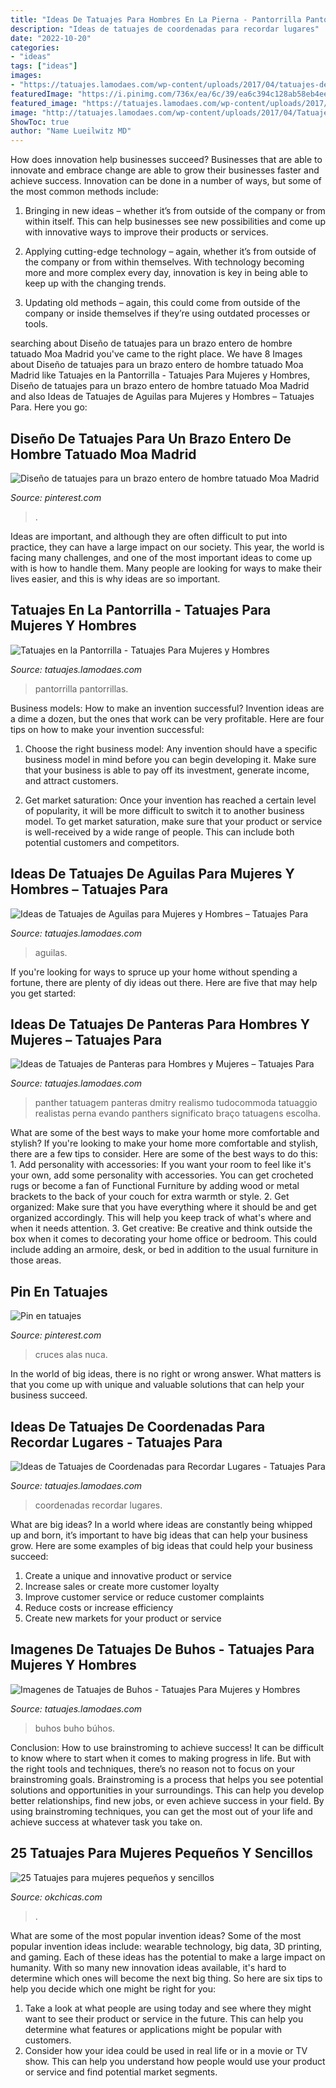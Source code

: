 ```yaml
---
title: "Ideas De Tatuajes Para Hombres En La Pierna - Pantorrilla Pantorrillas"
description: "Ideas de tatuajes de coordenadas para recordar lugares"
date: "2022-10-20"
categories:
- "ideas"
tags: ["ideas"]
images:
- "https://tatuajes.lamodaes.com/wp-content/uploads/2017/04/tatuajes-de-aguilas-13.jpg"
featuredImage: "https://i.pinimg.com/736x/ea/6c/39/ea6c394c128ab58eb4ee2c9f047a297f.jpg"
featured_image: "https://tatuajes.lamodaes.com/wp-content/uploads/2017/03/Tatuajes-de-Panteras-24.jpg"
image: "http://tatuajes.lamodaes.com/wp-content/uploads/2017/04/Tatuajes-de-coordenadas-20.jpg"
ShowToc: true
author: "Name Lueilwitz MD"
---
```



How does innovation help businesses succeed?
Businesses that are able to innovate and embrace change are able to grow their businesses faster and achieve success. Innovation can be done in a number of ways, but some of the most common methods include:
1. Bringing in new ideas – whether it’s from outside of the company or from within itself. This can help businesses see new possibilities and come up with innovative ways to improve their products or services.

2. Applying cutting-edge technology – again, whether it’s from outside of the company or from within themselves. With technology becoming more and more complex every day, innovation is key in being able to keep up with the changing trends.

3. Updating old methods – again, this could come from outside of the company or inside themselves if they’re using outdated processes or tools.

	

		
searching about Diseño de tatuajes para un brazo entero de hombre tatuado Moa Madrid you've came to the right place. We have 8 Images about Diseño de tatuajes para un brazo entero de hombre tatuado Moa Madrid like Tatuajes en la Pantorrilla - Tatuajes Para Mujeres y Hombres, Diseño de tatuajes para un brazo entero de hombre tatuado Moa Madrid and also Ideas de Tatuajes de Aguilas para Mujeres y Hombres – Tatuajes Para. Here you go:
		
    
## Diseño De Tatuajes Para Un Brazo Entero De Hombre Tatuado Moa Madrid

<img loading=lazy src="https://i.pinimg.com/736x/ea/6c/39/ea6c394c128ab58eb4ee2c9f047a297f.jpg" onerror="this.onerror=null;this.src='https://tse3.mm.bing.net/th?id=OIP.0col3WqYHh20ar0Ibq7LwwHaLH&amp;pid=15.1';" alt="Diseño de tatuajes para un brazo entero de hombre tatuado Moa Madrid">

_Source: pinterest.com_

>. 

	

Ideas are important, and although they are often difficult to put into practice, they can have a large impact on our society. This year, the world is facing many challenges, and one of the most important ideas to come up with is how to handle them. Many people are looking for ways to make their lives easier, and this is why ideas are so important.

    
## Tatuajes En La Pantorrilla - Tatuajes Para Mujeres Y Hombres

<img loading=lazy src="https://tatuajes.lamodaes.com/wp-content/uploads/2017/11/tatuajes-para-pantorrillas-8.jpg" onerror="this.onerror=null;this.src='https://tse2.mm.bing.net/th?id=OIP.kWZjpTvqb7FS-aoYL0ZIfAHaMG&amp;pid=15.1';" alt="Tatuajes en la Pantorrilla - Tatuajes Para Mujeres y Hombres">

_Source: tatuajes.lamodaes.com_

>pantorrilla pantorrillas. 

	

Business models: How to make an invention successful?
Invention ideas are a dime a dozen, but the ones that work can be very profitable. Here are four tips on how to make your invention successful:
1. Choose the right business model: Any invention should have a specific business model in mind before you can begin developing it. Make sure that your business is able to pay off its investment, generate income, and attract customers.

2. Get market saturation: Once your invention has reached a certain level of popularity, it will be more difficult to switch it to another business model. To get market saturation, make sure that your product or service is well-received by a wide range of people. This can include both potential customers and competitors.


    
## Ideas De Tatuajes De Aguilas Para Mujeres Y Hombres – Tatuajes Para

<img loading=lazy src="https://tatuajes.lamodaes.com/wp-content/uploads/2017/04/tatuajes-de-aguilas-13.jpg" onerror="this.onerror=null;this.src='https://tse2.mm.bing.net/th?id=OIP.voLWI_l8h4gnvXfNzHGL9QHaLY&amp;pid=15.1';" alt="Ideas de Tatuajes de Aguilas para Mujeres y Hombres – Tatuajes Para">

_Source: tatuajes.lamodaes.com_

>aguilas. 

	

If you're looking for ways to spruce up your home without spending a fortune, there are plenty of diy ideas out there. Here are five that may help you get started: 

    
## Ideas De Tatuajes De Panteras Para Hombres Y Mujeres – Tatuajes Para

<img loading=lazy src="https://tatuajes.lamodaes.com/wp-content/uploads/2017/03/Tatuajes-de-Panteras-24.jpg" onerror="this.onerror=null;this.src='https://tse4.mm.bing.net/th?id=OIP.wksrmRoTrpMkkH6jLm5H9QHaMX&amp;pid=15.1';" alt="Ideas de Tatuajes de Panteras para Hombres y Mujeres – Tatuajes Para">

_Source: tatuajes.lamodaes.com_

>panther tatuagem panteras dmitry realismo tudocommoda tatuaggio realistas perna evando panthers significato braço tatuagens escolha. 

	

What are some of the best ways to make your home more comfortable and stylish?
If you're looking to make your home more comfortable and stylish, there are a few tips to consider. Here are some of the best ways to do this: 1. Add personality with accessories: If you want your room to feel like it's your own, add some personality with accessories. You can get crocheted rugs or become a fan of Functional Furniture by adding wood or metal brackets to the back of your couch for extra warmth or style. 2. Get organized: Make sure that you have everything where it should be and get organized accordingly. This will help you keep track of what's where and when it needs attention. 3. Get creative: Be creative and think outside the box when it comes to decorating your home office or bedroom. This could include adding an armoire, desk, or bed in addition to the usual furniture in those areas. 
    
## Pin En Tatuajes

<img loading=lazy src="https://i.pinimg.com/736x/b1/e8/be/b1e8be157746bad8e1e281aa1bb21bfe--cruz-tattoo.jpg" onerror="this.onerror=null;this.src='https://tse2.mm.bing.net/th?id=OIP.cM-ZRKRcOYcUCjK-2MMd-AHaFh&amp;pid=15.1';" alt="Pin en tatuajes">

_Source: pinterest.com_

>cruces alas nuca. 

	

In the world of big ideas, there is no right or wrong answer. What matters is that you come up with unique and valuable solutions that can help your business succeed.

    
## Ideas De Tatuajes De Coordenadas Para Recordar Lugares - Tatuajes Para

<img loading=lazy src="http://tatuajes.lamodaes.com/wp-content/uploads/2017/04/Tatuajes-de-coordenadas-20.jpg" onerror="this.onerror=null;this.src='https://tse1.mm.bing.net/th?id=OIP.FEHhUXMRXppX_AQ6-hOMBAHaHf&amp;pid=15.1';" alt="Ideas de Tatuajes de Coordenadas para Recordar Lugares - Tatuajes Para">

_Source: tatuajes.lamodaes.com_

>coordenadas recordar lugares. 

	

What are big ideas?
In a world where ideas are constantly being whipped up and born, it’s important to have big ideas that can help your business grow. Here are some examples of big ideas that could help your business succeed: 
1. Create a unique and innovative product or service 
2. Increase sales or create more customer loyalty 
3. Improve customer service or reduce customer complaints 
4. Reduce costs or increase efficiency 
5. Create new markets for your product or service 

    
## Imagenes De Tatuajes De Buhos - Tatuajes Para Mujeres Y Hombres

<img loading=lazy src="http://tatuajes.lamodaes.com/wp-content/uploads/2016/11/tatuaje-de-buho-asimetrico.jpg" onerror="this.onerror=null;this.src='https://tse4.mm.bing.net/th?id=OIP.O0nGPUvXCut7wRU8541j4QHaKY&amp;pid=15.1';" alt="Imagenes de Tatuajes de Buhos - Tatuajes Para Mujeres y Hombres">

_Source: tatuajes.lamodaes.com_

>buhos buho búhos. 

	

Conclusion: How to use brainstroming to achieve success!
It can be difficult to know where to start when it comes to making progress in life. But with the right tools and techniques, there’s no reason not to focus on your brainstroming goals. Brainstroming is a process that helps you see potential solutions and opportunities in your surroundings. This can help you develop better relationships, find new jobs, or even achieve success in your field. By using brainstroming techniques, you can get the most out of your life and achieve success at whatever task you take on.

    
## 25 Tatuajes Para Mujeres Pequeños Y Sencillos

<img loading=lazy src="https://www.okchicas.com/wp-content/uploads/2015/02/tatuajes-sencillos-para-mujer-13.jpg" onerror="this.onerror=null;this.src='https://tse2.mm.bing.net/th?id=OIP.BrcziuxKTPj4acVw14rcnAHaJ4&amp;pid=15.1';" alt="25 Tatuajes para mujeres pequeños y sencillos">

_Source: okchicas.com_

>. 

	

What are some of the most popular invention ideas?
Some of the most popular invention ideas include: wearable technology, big data, 3D printing, and gaming. Each of these ideas has the potential to make a large impact on humanity. With so many new innovation ideas available, it's hard to determine which ones will become the next big thing. So here are six tips to help you decide which one might be right for you: 
1) Take a look at what people are using today and see where they might want to see their product or service in the future. This can help you determine what features or applications might be popular with customers. 
2) Consider how your idea could be used in real life or in a movie or TV show. This can help you understand how people would use your product or service and find potential market segments.

